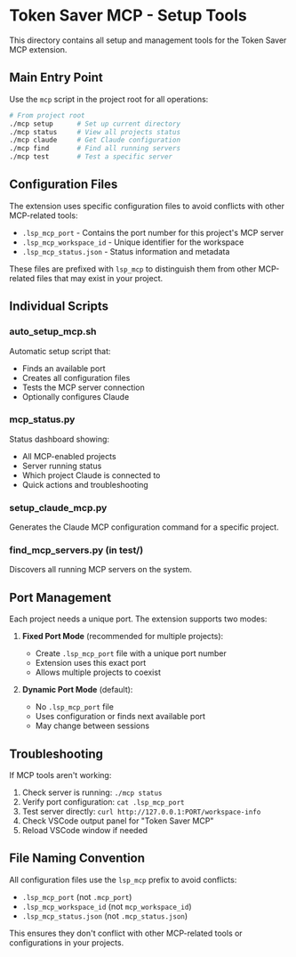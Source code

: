 # Token Saver MCP - Setup Tools

This directory contains all setup and management tools for the Token Saver MCP extension.

## Main Entry Point

Use the `mcp` script in the project root for all operations:

```bash
# From project root
./mcp setup      # Set up current directory
./mcp status     # View all projects status  
./mcp claude     # Get Claude configuration
./mcp find       # Find all running servers
./mcp test       # Test a specific server
```

## Configuration Files

The extension uses specific configuration files to avoid conflicts with other MCP-related tools:

- `.lsp_mcp_port` - Contains the port number for this project's MCP server
- `.lsp_mcp_workspace_id` - Unique identifier for the workspace
- `.lsp_mcp_status.json` - Status information and metadata

These files are prefixed with `lsp_mcp` to distinguish them from other MCP-related files that may exist in your project.

## Individual Scripts

### auto_setup_mcp.sh
Automatic setup script that:
- Finds an available port
- Creates all configuration files
- Tests the MCP server connection
- Optionally configures Claude

### mcp_status.py
Status dashboard showing:
- All MCP-enabled projects
- Server running status
- Which project Claude is connected to
- Quick actions and troubleshooting

### setup_claude_mcp.py
Generates the Claude MCP configuration command for a specific project.

### find_mcp_servers.py (in test/)
Discovers all running MCP servers on the system.

## Port Management

Each project needs a unique port. The extension supports two modes:

1. **Fixed Port Mode** (recommended for multiple projects):
   - Create `.lsp_mcp_port` file with a unique port number
   - Extension uses this exact port
   - Allows multiple projects to coexist

2. **Dynamic Port Mode** (default):
   - No `.lsp_mcp_port` file
   - Uses configuration or finds next available port
   - May change between sessions

## Troubleshooting

If MCP tools aren't working:

1. Check server is running: `./mcp status`
2. Verify port configuration: `cat .lsp_mcp_port`
3. Test server directly: `curl http://127.0.0.1:PORT/workspace-info`
4. Check VSCode output panel for "Token Saver MCP"
5. Reload VSCode window if needed

## File Naming Convention

All configuration files use the `lsp_mcp` prefix to avoid conflicts:
- `.lsp_mcp_port` (not `.mcp_port`)
- `.lsp_mcp_workspace_id` (not `mcp_workspace_id`)
- `.lsp_mcp_status.json` (not `.mcp_status.json`)

This ensures they don't conflict with other MCP-related tools or configurations in your projects.